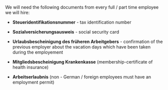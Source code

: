 


We will need the following documents from every full / part time employee we will hire:

 * **Steueridentifikationsnummer** - tax identification number

 * __**Sozialversicherungsausweis**__ - social security card

 * **Urlaubsbescheinigung des früheren Arbeitgebers** - confirmation of the previous employer about the vacation days which have been taken during the employement

 * **Mitgliedsbescheinigung Krankenkasse** (membership-certificate of health insurance)

 * **Arbeitserlaubnis** (non - German / foreign employees must have an employment permit)